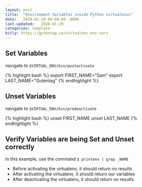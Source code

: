 ```yaml
---
layout: post
title:  "Environment Variables inside Python virtualenvs"
date:   2020-01-29 08:00:00 -0800
last-updated:   2020-01-29
categories: template
bitly: https://gutentag.co/virtualenv-env-vars
---
```


## Set Variables
navigate to `$VIRTUAL_ENV/bin/postactivate`

{% highlight bash %}
export FIRST_NAME="Sam"
export LAST_NAME="Gutentag"
{% endhighlight %}

## Unset Variables

navigate to `$VIRTUAL_ENV/bin/predeactivate`

{% highlight bash %}
unset FIRST_NAME
unset LAST_NAME
{% endhighlight %}

## Verify Variables are being Set and Unset correctly

In this example, use the command `$ printenv | grep _NAME`

- Before activating the virtualenv, it should return no results
- After activating the virtualenv, it should return our variables
- After deactivating the virtualenv, it should return no results
